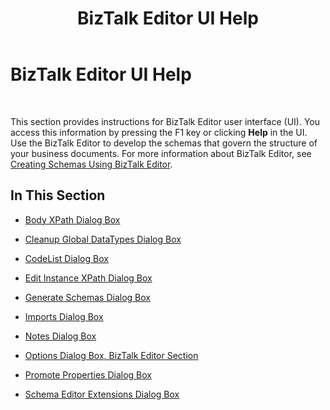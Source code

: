﻿---
title: BizTalk Editor UI Help
TOCTitle: BizTalk Editor UI Help
ms:assetid: 7ea2b812-8b81-4705-8370-2b4aa6b7cbb8
ms:mtpsurl: https://msdn.microsoft.com/en-us/library/Aa561034(v=BTS.80)
ms:contentKeyID: 51529224
ms.date: 08/30/2017
mtps_version: v=BTS.80
f1_keywords:
- bts10.editor.ui.help
---

# BizTalk Editor UI Help

 

This section provides instructions for BizTalk Editor user interface (UI). You access this information by pressing the F1 key or clicking **Help** in the UI. Use the BizTalk Editor to develop the schemas that govern the structure of your business documents. For more information about BizTalk Editor, see [Creating Schemas Using BizTalk Editor](https://msdn.microsoft.com/en-us/library/aa546812\(v=bts.80\)).

## In This Section

  - [Body XPath Dialog Box](body-xpath-dialog-box.md)

  - [Cleanup Global DataTypes Dialog Box](cleanup-global-datatypes-dialog-box.md)

  - [CodeList Dialog Box](codelist-dialog-box.md)

  - [Edit Instance XPath Dialog Box](edit-instance-xpath-dialog-box.md)

  - [Generate Schemas Dialog Box](generate-schemas-dialog-box.md)

  - [Imports Dialog Box](imports-dialog-box.md)

  - [Notes Dialog Box](notes-dialog-box.md)

  - [Options Dialog Box, BizTalk Editor Section](options-dialog-box-biztalk-editor-section.md)

  - [Promote Properties Dialog Box](promote-properties-dialog-box.md)

  - [Schema Editor Extensions Dialog Box](schema-editor-extensions-dialog-box.md)

